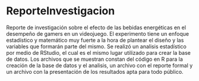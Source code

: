 # ReporteInvestigacion
Reporte de investigación sobre el efecto de las bebidas energéticas en el desempeño de gamers en un videojuego.
El experimento tiene un enfoque estadístico y matemático muy fuerte a la hora de plantear el diseño y las variables que formarán parte del mismo.
Se realizó un analisis estadístico por medio de RStudio, el cual es el mismo lugar utilizado para crear la base de datos.
Los archivos que se muestran constan del código en R para la creación de la base de datos y el analisis, un archivo con el reporte formal y un archivo con la presentación de los resultados apta para todo público.
